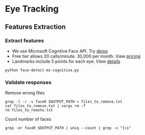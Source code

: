 # Eye Tracking

## Features Extraction

### Extract features
- We use Microsoft Cognitive Face API. Try [demo](https://www.microsoft.com/cognitive-services/en-us/face-api)
- Free tier allows 20 calls/minute. 30,000 per month. View [pricing](https://azure.microsoft.com/en-us/pricing/details/cognitive-services/face-api/)
- Landmarks include 5 points for each eye. View [details](https://www.microsoft.com/cognitive-services/en-us/face-api/documentation/face-api-how-to-topics/HowtoDetectFacesinImage#step3)

```
python face-detect-ms-cognitive.py
```

### Validate responses
Remove wrong files
```
grep -l -r -v faceR $OUTPUT_PATH > files_to_remove.txt
cat files_to_remove.txt | xargs rm -f
rm files_to_remote.txt
```
Count number of faces
```
grep -or faceR $OUTPUT_PATH | uniq --count | grep -v "1\s"
```
